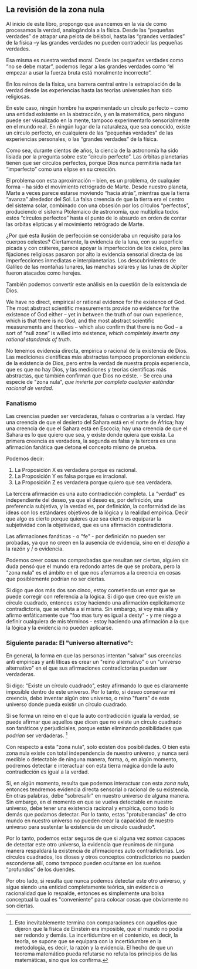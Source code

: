## La revisión de la zona nula 

Al inicio de este libro, propongo que avancemos en la vía de como procesamos la verdad, analogándola a la física. Desde las “pequeñas verdades” de atrapar una pelota de béisbol, hasta las “grandes verdades” de la física –y las grandes verdades no pueden contradecir las pequeñas verdades.


Esa misma es nuestra verdad moral. Desde las pequeñas verdades como “no se debe matar”, podemos llegar a las grandes verdades como “el empezar a usar la fuerza bruta está moralmente incorrecto”.


En los reinos de la física, una barrera central entre la extrapolación de la verdad desde las experiencias hasta las teorías universales han sido religiosas.


En este caso, ningún hombre ha experimentado un círculo perfecto – como una entidad existente en la abstracción, y en la matemática, pero ninguno puede ser visualizado en la mente, tampoco experimentarlo sensorialmente en el mundo real. En ningún lugar de la naturaleza, que sea conocido, existe un círculo perfecto, en cualquiera de las “pequeñas verdades” de las experiencias personales, o las “grandes verdades” de la física.


Como sea, durante cientos de años, la ciencia de la astronomía ha sido lisiada por la pregunta sobre este “círculo perfecto”. Las órbitas planetarias tienen que ser círculos perfectos, porque Dios nunca permitiría nada tan “imperfecto” como una elipse en su creación.

El problema con esta aproximación – bien, es un problema, de cualquier forma – ha sido el movimiento retrógrado de Marte. Desde nuestro planeta, Marte a veces parece estarse moviendo “hacia atrás”, mientras que la tierra “avanza” alrededor del Sol. La falsa creencia de que la tierra era el centro del sistema solar, combinado con una obsesión por los círculos “perfectos”, produciendo el sistema Ptolemaico de astronomía, que multiplica todos estos “círculos perfectos” hasta el punto de lo absurdo en orden de contar las orbitas elípticas y el movimiento retrógrado de Marte.

¿Por qué esta ilusión de perfección se consideraba un requisito para los cuerpos celestes? Ciertamente, la evidencia de la luna, con su superficie picada y con cráteres, parece apoyar la imperfección de los cielos, pero las fijaciones religiosas pasaron por alto la evidencia sensorial directa de las imperfecciones inmediatas e interplanetarias. Los descubrimientos de Galileo de las montañas lunares, las manchas solares y las lunas de Júpiter fueron atacados como herejes.

También podemos convertir este análisis en la cuestión de la existencia de Dios.

We have no direct, empirical or rational evidence for the existence of God. The most abstract scientific measurements provide no evidence for the existence of God either – yet in between the truth of our own experience, which is that there is no God, and the most abstract scientific measurements and theories – which also confirm that there is no God – a sort of “null zone” is willed into existence, *which completely inverts any rational standards of truth*.

No tenemos evidencia directa, empírica o racional de la existencia de Dios. Las mediciones científicas más abstractas tampoco proporcionan evidencia de la existencia de Dios, pero entre la verdad de nuestra propia experiencia, que es que no hay Dios, y las mediciones y teorías científicas más abstractas, que también confirman que Dios no existe. - Se crea una especie de "zona nula", *que invierte por completo cualquier estándar racional de verdad*.

### Fanatismo

Las creencias pueden ser verdaderas, falsas o contrarias a la verdad. Hay una creencia de que el desierto del Sahara está en el norte de África; hay una creencia de que el Sahara está en Escocia; hay una creencia de que el Sahara es lo que quiero que sea, y existe donde quiera que exista. La primera creencia es verdadera, la segunda es falsa y la tercera es una afirmación fanática que detona el concepto mismo de prueba.


Podemos decir:

1. La Proposición X es verdadera porque es racional.
2. La Proposición Y es falsa porque es irracional.
3. La Proposición Z es verdadera porque quiero que sea verdadera.

La tercera afirmación es una auto contradicción completa. La "verdad" es independiente del deseo, ya que el deseo es, por definición, una preferencia subjetiva, y la verdad es, por definición, la conformidad de las ideas con los estándares objetivos de la lógica y la realidad empírica. Decir que algo es cierto porque quieres que sea cierto es equiparar la subjetividad con la objetividad, que es una afirmación contradictoria.

Las afirmaciones fanáticas - o "fe" - por definición no pueden ser probadas, ya que no creen en la ausencia de evidencia, sino en el *desafío* a la razón y / o evidencia.

Podemos creer cosas no comprobadas que resultan ser ciertas, alguien sin duda pensó que el mundo era redondo antes de que se probara, pero la "zona nula" es el ámbito en el que nos aferramos a la creencia en cosas que posiblemente podrían no ser ciertas.

Si digo que dos más dos son cinco, estoy cometiendo un error que se puede corregir con referencia a la lógica. Si digo que creo que existe un círculo cuadrado, entonces estoy haciendo una afirmación explícitamente contradictoria, que se refuta a sí misma. Sin embargo, si voy más allá y afirmo enfáticamente que "foo mas tury es igual a desty" - y me niego a definir cualquiera de mis términos - estoy haciendo una afirmación a la que la lógica y la evidencia no pueden aplicarse.

### Siguiente parada: El "universo alternativo":

En general, la forma en que las personas intentan "salvar" sus creencias anti empíricas y anti líticas es crear un "reino alternativo" o un "universo alternativo" en el que sus afirmaciones contradictorias puedan ser verdaderas.

Si digo: "Existe un círculo cuadrado", estoy afirmando lo que es claramente imposible dentro de este universo. Por lo tanto, si deseo conservar mi creencia, debo inventar algún otro universo, o reino "fuera" de este universo donde pueda existir un círculo cuadrado.

Si se forma un reino en el que la auto contradicción iguala la verdad, se puede afirmar que aquellos que dicen que no existe un círculo cuadrado son fanáticos y perjudiciales, porque están eliminando posibilidades que *podrían* ser verdaderas. [^1]


Con respecto a esta "zona nula", solo existen dos posibilidades. O bien esta zona nula existe con total independencia de nuestro universo, y nunca será medible o detectable de ninguna manera, forma, o, en algún momento, podremos detectar e interactuar con esta tierra mágica donde la auto contradicción es igual a la verdad.


Si, en algún momento, resulta que podemos interactuar con esta *zona nula*, entonces tendremos evidencia directa sensorial o racional 
de su existencia. En otras palabras, debe "sobresalir" en nuestro universo de alguna manera. Sin embargo, en el momento en que se vuelva detectable en nuestro universo, debe tener una existencia racional y empírica, como todo lo demás que podamos detectar. Por lo tanto, estas "protuberancias" de otro mundo en nuestro universo no pueden crear la capacidad de nuestro universo para sustentar la existencia de un círculo cuadrado*.


Por lo tanto, podemos estar seguros de que si alguna vez *somos* capaces de detectar este otro universo, la evidencia que reunimos de ninguna manera respaldará la existencia de afirmaciones auto contradictorias. Los círculos cuadrados, los dioses y otros conceptos contradictorios no pueden esconderse allí, como tampoco pueden ocultarse en los sueños “profundos” de los duendes.


Por otro lado, si resulta que nunca podemos detectar este otro universo, y sigue siendo una entidad completamente teórica, sin evidencia o racionalidad que lo respalde, entonces es simplemente una bolsa conceptual la cual es "conveniente" para colocar cosas que obviamente no son ciertas. 

[^1]: Esto inevitablemente termina con comparaciones con aquellos que dijeron que la física de Einstein era imposible, que el mundo no podía ser redondo y demás. La incertidumbre en el contenido, es decir, la teoría, se supone que se equipara con la incertidumbre en la metodología, es decir, la razón y la evidencia. El hecho de que un teorema matemático pueda refutarse no refuta los principios de las matemáticas, sino que los confirma.
